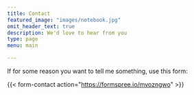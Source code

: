 ```yaml
---
title: Contact
featured_image: "images/notebook.jpg"
omit_header_text: true
description: We'd love to hear from you
type: page
menu: main

---
```



If for some reason you want to tell me something, use this form:

{{< form-contact action="https://formspree.io/mvozngwo"  >}}